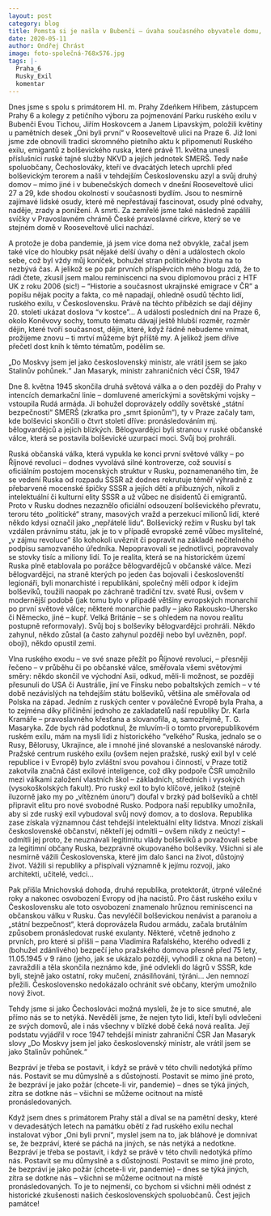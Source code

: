 ```yaml
---
layout: post
category: blog
title: Pomsta si je našla v Bubenči – úvaha současného obyvatele domu, kam se jeho tehdejší obyvatelé už nevrátili
date: 2020-05-11
author: Ondřej Chrást
image: foto-společná-768x576.jpg
tags: |-
  Praha_6
  Rusky_Exil
  komentar
---
```

Dnes jsme s spolu s primátorem Hl. m. Prahy Zdeňkem Hřibem, zástupcem Prahy 6 a kolegy z petičního výboru za pojmenování Parku ruského exilu v Bubenči Evou Tichou, Jiřím Hoskovcem a Janem Lipavským,  položili květiny u pamětních desek „Oni byli první“  v Rooseveltově ulici na Praze 6. Již loni jsme zde obnovili tradici skromného pietního aktu k připomenutí Ruského exilu, emigantů z bolševického ruska, které právě 11. května unesli příslušníci ruské tajné služby NKVD a jejích jednotek SMERŠ. Tedy naše spoluobčany, Čechoslováky, kteří ve dvacátých letech uprchli před bolševickým terorem a našli v tehdejším Československu azyl a svůj druhý domov – mimo jiné i v bubenečských domech v dnešní Rooseveltově ulici 27 a 29, kde shodou okolností v současnosti bydlím. Jsou to nesmírně zajímavé lidské osudy, které mě nepřestávají fascinovat, osudy plné odvahy, naděje, zrady a ponížení. A smrti. Za zemřelé jsme také následně zapálili svíčky v Pravoslavném chrámě České pravoslavné církve, který se ve stejném domě v Rooseveltově ulici nachází. 

A protože je doba pandemie, já jsem více doma než obvykle, začal jsem také více do hloubky psát nějaké delší úvahy o dění a událostech okolo sebe, což byl vždy můj koníček, bohužel stran politického života na to nezbývá čas. A jelikož se po pár prvních příspěvcích mého blogu zdá, že to rádi čtete, zkusil jsem malou reminiscenci na svou diplomovou práci z HTF UK  z roku 2006 (sic!) – “Historie a současnost ukrajinské emigrace v ČR” a popíšu nějak pocity a fakta, co mě napadají, ohledně osudů těchto lidí, ruského exilu, v Československu. Právě na těchto příbězích se dají dějiny 20. století ukázat doslova “v kostce”… A události posledních dní na Praze 6, okolo Koněvovy sochy, tomuto tématu dávají ještě hlubší rozměr, rozměr dějin, které tvoří současnost, dějin, které, když řádně nebudeme vnímat, prožijeme znovu – ti mrtví můžeme být příště my. A jelikož jsem dříve přečetl dost knih k těmto tématům, podělím se.

„Do Moskvy jsem jel jako československý ministr, ale vrátil jsem se jako Stalinův pohůnek.“
Jan Masaryk, ministr zahraničních věcí ČSR, 1947

Dne 8. května 1945 skončila druhá světová válka a o den později do Prahy v intencích demarkační linie – domluvené americkými a sovětskými vojsky – vstoupila Rudá armáda. Ji bohužel doprovázely oddíly sovětské „státní bezpečnosti“ SMERŠ (zkratka pro „smrt špionům“), ty v Praze začaly tam, kde bolševici skončili o čtvrt století dříve: pronásledováním mj. bělogvardějců a jejich blízkých. Bělogvardějci byli stranou v ruské občanské válce, která se postavila bolševické uzurpaci moci. Svůj boj prohráli.

Ruská občanská válka, která vypukla ke konci první světové války – po Říjnové revoluci – dodnes vyvolává silné kontroverze, což souvisí s oficiálním postojem mocenských struktur v Rusku, poznamenaného tím, že se vedení Ruska od rozpadu SSSR až dodnes rekrutuje téměř výhradně z přebarvené mocenské špičky SSSR a jejích dětí a příbuzných, nikoli z intelektuální či kulturní elity SSSR a už vůbec ne disidentů či emigrantů. Proto v Rusku dodnes nezaznělo oficiální odsouzení bolševického převratu, teroru této „politické“ strany, masových vražd a perzekucí milionů lidí, které někdo kdysi označil jako „nepřátelé lidu“. Bolševický režim v Rusku byl tak vzdálen právnímu státu, jak je to v případě evropské země vůbec myslitelné, „v zájmu revoluce“ šlo kohokoli uvěznit či popravit na základě nečitelného podpisu samozvaného úředníka. Nepopravovali se jednotlivci, popravovaly se stovky tisíc a miliony lidí. To je realita, která se na historickém území Ruska plně etablovala po porážce bělogvardějců v občanské válce. Mezi bělogvardějci, na straně kterých po jeden čas bojovali i českoslovenští legionáři, byli monarchisté i republikáni, společný měli odpor k idejím bolševiků, toužili naopak po záchraně tradiční tzv. svaté Rusi, ovšem v modernější podobě (jak tomu bylo v případě většiny evropských monarchií po první světové válce; některé monarchie padly – jako Rakousko-Uhersko či Německo, jiné – kupř. Velká Británie – se s ohledem na novou realitu postupně reformovaly). Svůj boj s bolševiky bělogvardějci prohráli. Někdo zahynul, někdo zůstal (a často zahynul později nebo byl uvězněn, popř. obojí), někdo opustil zemi. 

Vlna ruského exodu – ve své snaze přežít po Říjnové revoluci, – přesněji řečeno – v průběhu či po občanské válce, směřovala všemi světovými směry: někdo skončil ve východní Asii, odkud, měli-li možnost, se později přesunuli do USA či Austrálie, jiní ve Finsku nebo pobaltských zemích – v té době nezávislých na tehdejším státu bolševiků, většina ale směřovala od Polska na západ. Jedním z ruských center v poválečné Evropě byla Praha, a to zejména díky přičinění jednoho ze zakladatelů naší republiky Dr. Karla Kramáře – pravoslavného křesťana a slovanofila, a, samozřejmě, T. G. Masaryka. Zde bych rád podotknul, že mluvím-li o tomto prvorepublikovém ruském exilu, mám na mysli lidi z historického “velkého” Ruska, jednalo se o Rusy, Bělorusy, Ukrajince, ale i mnohé jiné slovanské a neslovanské národy. Pražské centrum ruského exilu (ovšem nejen pražské, ruský exil byl v celé republice i v Evropě) bylo zvláštní svou povahou i činností, v Praze totiž zakotvila značná část exilové inteligence, což díky podpoře ČSR umožnilo mezi válkami založení vlastních škol – základních, středních i vysokých (vysokoškolských fakult). Pro ruský exil to bylo klíčové, jelikož (stejně iluzorně jako my po „vítězném únoru“) doufal v brzký pád bolševiků a chtěl připravit elitu pro nové svobodné Rusko. Podpora naší republiky umožnila, aby si zde ruský exil vybudoval svůj nový domov, a to doslova. Republika zase získala významnou část tehdejší intelektuální elity lidstva. Mnozí získali československé občanství, někteří jej odmítli – ovšem nikdy z neúcty! –  odmítli jej proto, že neuznávali legitimitu vlády bolševiků a považovali sebe za legitimní občany Ruska, bezprávně okupovaného bolševiky. Všichni si ale nesmírně vážili Československa, které jim dalo šanci na život, důstojný život. Vážili si republiky a přispívali významně k jejímu rozvoji, jako architekti, učitelé, vedci…

Pak přišla Mnichovská dohoda, druhá republika, protektorát, útrpné válečné roky a nakonec osvobození Evropy od jha nacistů. Pro část ruského exilu v Československu ale toto osvobození znamenalo hrůznou reminiscenci na občanskou válku v Rusku. Čas nevyléčil bolševickou nenávist a paranoiu a „státní bezpečnost“, která doprovázela Rudou armádu, začala brutálním způsobem pronásledovat ruské exulanty. Některé, včetně jednoho z prvních, pro které si přišli – pana Vladimira Rafalského, kterého odvedli z (bohužel zdánlivého) bezpečí jeho pražského domova přesně před 75 lety, 11.05.1945 v 9 ráno (jeho, jak se ukázalo později, vyhodili z okna na beton) – zavraždili a těla skončila neznámo kde, jiné odvlekli do lágrů v SSSR, kde byli, stejně jako ostatní, roky mučení, znásilňováni, týráni… Jen nemnozí přežili. Československo nedokázalo ochránit své občany, kterým umožnilo nový život. 

Tehdy jsme si jako Čechoslováci možná mysleli, že je to sice smutné, ale přímo nás se to netýká. Nevěděli jsme, že nejen tyto lidi, kteří byli odvlečeni ze svých domovů, ale i nás všechny v blízké době čeká nová realita. Její podstatu vyjádřil v roce 1947 tehdejší ministr zahraniční ČSR Jan Masaryk slovy „Do Moskvy jsem jel jako československý ministr, ale vrátil jsem se jako Stalinův pohůnek.“  

Bezpráví je třeba se postavit, i když se právě v této chvíli nedotýká přímo nás. Postavit se mu důmyslně a s důstojností. Postavit se mimo jiné proto, že bezpráví je jako požár (chcete-li vir, pandemie) – dnes se týká jiných, zítra se dotkne nás – všichni se můžeme ocitnout na místě pronásledovaných.

Když jsem dnes s primátorem Prahy stál a díval se na pamětní desky, které v devadesátých letech na památku obětí z řad ruského exilu nechal instalovat výbor „Oni byli první“, myslel jsem na to, jak bláhové je domnívat se, že bezpráví, které se páchá na jiných, se nás netýká a nedotkne. Bezpráví je třeba se postavit, i když se právě v této chvíli nedotýká přímo nás. Postavit se mu důmyslně a s důstojností. Postavit se mimo jiné proto, že bezpráví je jako požár (chcete-li vir, pandemie) – dnes se týká jiných, zítra se dotkne nás – všichni se můžeme ocitnout na místě pronásledovaných. To je to nejmenší, co bychom si všichni měli odnést z historické zkušenosti našich československých spoluobčanů. Čest jejich památce!
